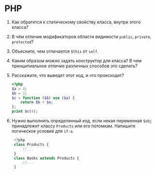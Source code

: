 PHP
===

1. Как обратится к статическому свойству класса, внутри этого класса?
2. В чём отличие модификаторов области видимости `public`, `private`, `protected`?
3. Объясните, чем отличается `$this` от `self`.
4. Каким образом можно задать конструктор для класса? В чем принципиальное отличие различных способов это сделать?
5. Расскажите, что выведет этот код, и что происходит?

    ```php
    <?php
    $a = 4;
    $b = 2;
    $c = function ($b) use ($a) {
        return $b + $a;
    };
    print $c(4);
    ```

6. Нужно выполнить определенный код, если некая переменная `$obj` принадлежит классу `Products` или его потомкам. Напишите логическое условие для `if-а`.

   ```php
    <?php
    class Products {
        //...
    }
    class Books extends Products {
        //...
    }
    ```
